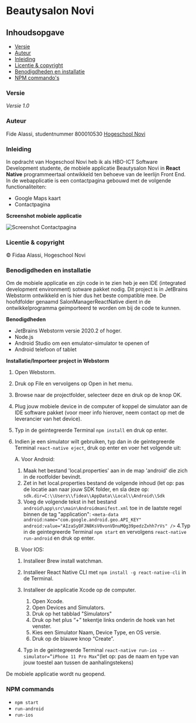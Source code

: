 # Beautysalon Novi

## Inhoudsopgave
*	[Versie](#versie)
*	[Auteur](#auteur)
*	[Inleiding](#inleiding)
*	[Licentie & copyright](#licentie-&-copyright)
*	[Benodigdheden en installatie](#Benodigdheden-en-installatie)
*	[NPM commando's](#npm-commands)

### Versie
*Versie 1.0*

### Auteur
Fide Alassi, studentnummer 800010530
[Hogeschool Novi](https://www.novi.nl/)

### Inleiding
In opdracht van Hogeschool Novi heb ik als HBO-ICT Software Development studente, de mobiele applicatie Beautysalon Novi 
in **React Native** programmeertaal ontwikkeld ten behoeve van de leerlijn Front End.
In de webapplicatie is een contactpagina gebouwd met de volgende functionaliteiten:
* Google Maps kaart
* Contactpagina

**Screenshot mobiele applicatie**

![Screenshot Contactpagina](https://i.ibb.co/mFMZFt2/React-Native-screenshot.png) 

### Licentie & copyright
© Fidaa Alassi, Hogeschool Novi

### Benodigdheden en installatie
Om de mobiele applicatie en zijn code in te zien heb je een IDE (integrated development environment) sotware pakket nodig.
Dit project is in JetBrains Webstorm ontwikkeld en is hier dus het beste compatible mee. 
De hoofdfolder genaamd SalonManagerReactNative dient in de ontwikkelprogramma geimporteerd te worden om bij de code te kunnen.

**Benodigdheden**
* JetBrains Webstorm versie 2020.2 of hoger.
* Node.js
* Android Studio om een emulator-simulator te openen of
* Android telefoon of tablet

**Installatie/Importeer project in Webstorm**
1. Open Webstorm.
2. Druk op File en vervolgens op Open in het menu.
3. Browse naar de projectfolder, selecteer deze en druk op de knop OK.
4. Plug jouw mobiele device in de computer of koppel de simulator aan de IDE software pakket 
(voor meer info hierover, neem contact op met de leverancier van het device).
5. Typ in de geintegreerde Terminal `npm install` en druk op enter.
6. Indien je een simulator wilt gebruiken, typ dan in de geintegreerde Terminal `react-native eject`, druk op enter en voer het volgende uit:

    A. Voor Android:
    1. Maak het bestand 'local.properties' aan in de map 'android' die zich in de rootfolder bevindt.
    2. Zet in het local.properties bestand de volgende inhoud (let op: pas de locatie aan naar jouw SDK folder, en sla deze op:
`sdk.dir=C:\\Users\\fidea\\AppData\\Local\\Android\\Sdk`
    3. Voeg de volgende tekst in het bestand `android\app\src\main\Androidmanifest.xml` toe in de laatste regel binnen de tag "application":
         `<meta-data
                 android:name="com.google.android.geo.API_KEY"
                 android:value="AIzaSyDFJN8KsV0vonVDnuMQg39pedzZxhh7rVs"
         />`
    4.Typ in de geintegreerde Terminal `npm start` en vervolgens `react-native run-android` en druk op enter.
         
    B. Voor IOS:
    1. Installeer Brew install watchman.
    2. Installeer React Native CLI met `npm install -g react-native-cli` in de Terminal.
    3. Installeer de applicatie Xcode op de computer.
        1. Open Xcode.
        2. Open Devices and Simulators.
        3. Druk op het tabblad "Simulators"
        4. Druk op het plus “+” tekentje links onderin de hoek van het venster.
        5. Kies een Simulator Naam, Device Type, en OS versie.
        6. Druk op de blauwe knop “Create”.
        
    4. Typ in de geintegreerde Terminal `react-native run-ios --simulator=”iPhone 11 Pro Max”`(let op: pas de naam en type van jouw toestel aan tussen de aanhalingstekens)
    
De mobiele applicatie wordt nu geopend.

### NPM commands
* `npm start`
* `run-android`
* `run-ios`


